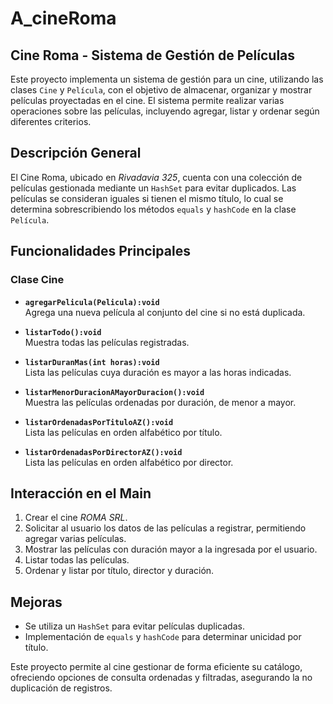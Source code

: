# A_cineRoma

## Cine Roma - Sistema de Gestión de Películas

Este proyecto implementa un sistema de gestión para un cine, utilizando las clases `Cine` y `Película`, con el objetivo de almacenar, organizar y mostrar películas proyectadas en el cine. El sistema permite realizar varias operaciones sobre las películas, incluyendo agregar, listar y ordenar según diferentes criterios.

## Descripción General
El Cine Roma, ubicado en *Rivadavia 325*, cuenta con una colección de películas gestionada mediante un `HashSet` para evitar duplicados. Las películas se consideran iguales si tienen el mismo título, lo cual se determina sobrescribiendo los métodos `equals` y `hashCode` en la clase `Película`.

## Funcionalidades Principales

### Clase **Cine**
- **`agregarPelicula(Pelicula):void`**  
  Agrega una nueva película al conjunto del cine si no está duplicada.

- **`listarTodo():void`**  
  Muestra todas las películas registradas.

- **`listarDuranMas(int horas):void`**  
  Lista las películas cuya duración es mayor a las horas indicadas.

- **`listarMenorDuracionAMayorDuracion():void`**  
  Muestra las películas ordenadas por duración, de menor a mayor.

- **`listarOrdenadasPorTituloAZ():void`**  
  Lista las películas en orden alfabético por título.

- **`listarOrdenadasPorDirectorAZ():void`**  
  Lista las películas en orden alfabético por director.

## Interacción en el Main
1. Crear el cine *ROMA SRL*.
2. Solicitar al usuario los datos de las películas a registrar, permitiendo agregar varias películas.
3. Mostrar las películas con duración mayor a la ingresada por el usuario.
4. Listar todas las películas.
5. Ordenar y listar por título, director y duración.

## Mejoras
- Se utiliza un `HashSet` para evitar películas duplicadas.
- Implementación de `equals` y `hashCode` para determinar unicidad por título.

Este proyecto permite al cine gestionar de forma eficiente su catálogo, ofreciendo opciones de consulta ordenadas y filtradas, asegurando la no duplicación de registros.
